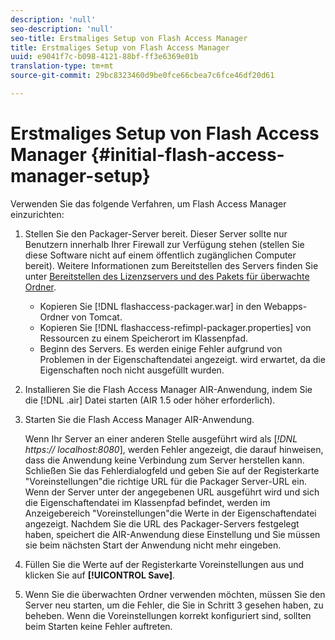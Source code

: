 ```yaml
---
description: 'null'
seo-description: 'null'
seo-title: Erstmaliges Setup von Flash Access Manager
title: Erstmaliges Setup von Flash Access Manager
uuid: e9041f7c-b098-4121-88bf-ff3e6369e01b
translation-type: tm+mt
source-git-commit: 29bc8323460d9be0fce66cbea7c6fce46df20d61

---
```



# Erstmaliges Setup von Flash Access Manager {#initial-flash-access-manager-setup}

Verwenden Sie das folgende Verfahren, um Flash Access Manager einzurichten:

1. Stellen Sie den Packager-Server bereit. Dieser Server sollte nur Benutzern innerhalb Ihrer Firewall zur Verfügung stehen (stellen Sie diese Software nicht auf einem öffentlich zugänglichen Computer bereit). Weitere Informationen zum Bereitstellen des Servers finden Sie unter [Bereitstellen des Lizenzservers und des Pakets für überwachte Ordner](../../aaxs-reference-implementations/deploying-license-server-and-wfp/deploying-license-server-wfp-overview.md).

   * Kopieren Sie [!DNL flashaccess-packager.war] in den Webapps-Ordner von Tomcat.
   * Kopieren Sie [!DNL flashaccess-refimpl-packager.properties] von Ressourcen zu einem Speicherort im Klassenpfad.
   * Beginn des Servers. Es werden einige Fehler aufgrund von Problemen in der Eigenschaftendatei angezeigt. wird erwartet, da die Eigenschaften noch nicht ausgefüllt wurden.

1. Installieren Sie die Flash Access Manager AIR-Anwendung, indem Sie die [!DNL .air] Datei starten (AIR 1.5 oder höher erforderlich).
1. Starten Sie die Flash Access Manager AIR-Anwendung.

   Wenn Ihr Server an einer anderen Stelle ausgeführt wird als [*!DNL https:// localhost:8080*], werden Fehler angezeigt, die darauf hinweisen, dass die Anwendung keine Verbindung zum Server herstellen kann. Schließen Sie das Fehlerdialogfeld und geben Sie auf der Registerkarte &quot;Voreinstellungen&quot;die richtige URL für die Packager Server-URL ein. Wenn der Server unter der angegebenen URL ausgeführt wird und sich die Eigenschaftendatei im Klassenpfad befindet, werden im Anzeigebereich &quot;Voreinstellungen&quot;die Werte in der Eigenschaftendatei angezeigt. Nachdem Sie die URL des Packager-Servers festgelegt haben, speichert die AIR-Anwendung diese Einstellung und Sie müssen sie beim nächsten Start der Anwendung nicht mehr eingeben.
1. Füllen Sie die Werte auf der Registerkarte Voreinstellungen aus und klicken Sie auf **[!UICONTROL Save]**.
1. Wenn Sie die überwachten Ordner verwenden möchten, müssen Sie den Server neu starten, um die Fehler, die Sie in Schritt 3 gesehen haben, zu beheben. Wenn die Voreinstellungen korrekt konfiguriert sind, sollten beim Starten keine Fehler auftreten.

